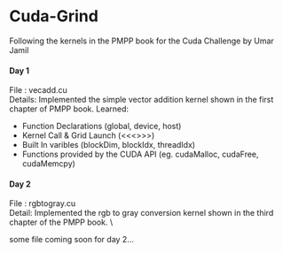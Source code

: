 # Cuda-Grind

Following the kernels in the PMPP book for the Cuda Challenge by Umar Jamil

#### Day 1
File : vecadd.cu \
Details: Implemented the simple vector addition kernel shown in the first chapter of PMPP book. 
Learned:
- Function Declarations (global, device, host)
- Kernel Call & Grid Launch (<<<>>>)
- Built In varibles (blockDim, blockIdx, threadIdx)
- Functions provided by the CUDA API (eg. cudaMalloc, cudaFree, cudaMemcpy)

#### Day 2 
File : rgbtogray.cu \
Detail: Implemented the rgb to gray conversion kernel shown in the third chapter of the PMPP book.
\

some file coming soon for day 2...
